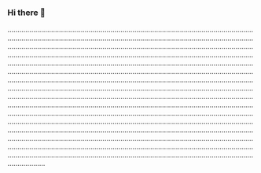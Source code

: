### Hi there 👋

...................................................................................................................................................................................................................................................................................................................................................................................................................................................................................................................................................................................................................................................................................................................................................................................................................................................................................................................................................................................................................................................................................................................................................................................................................................................................................................................................................................................................................................................................................................................................................................................................................................................................................................................................................................................................................................................................................................................................................................................................................................................................................